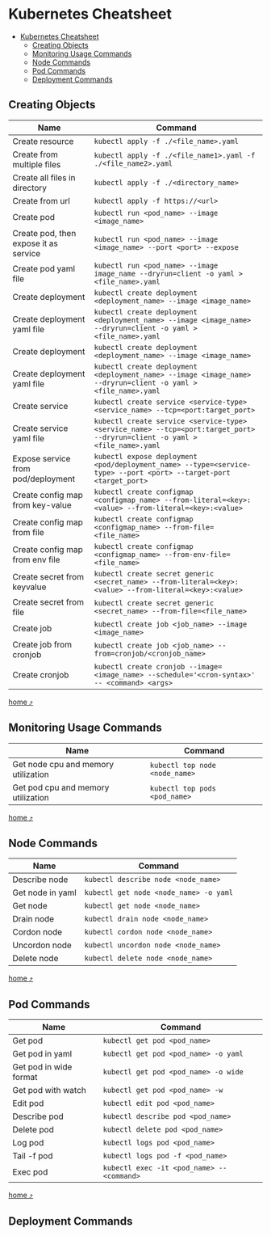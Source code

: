 # Kubernetes Cheatsheet

- [Kubernetes Cheatsheet](#kubernetes-cheatsheet)
  - [Creating Objects](#creating-objects)
  - [Monitoring Usage Commands](#monitoring-usage-commands)
  - [Node Commands](#node-commands)
  - [Pod Commands](#pod-commands)
  - [Deployment Commands](#deployment-commands)


## Creating Objects
| Name | Command |
| --- | --- |
| Create resource | `kubectl apply -f ./<file_name>.yaml `| 
| Create from multiple files | `kubectl apply -f ./<file_name1>.yaml -f ./<file_name2>.yaml` |
| Create all files in directory | `kubectl apply -f ./<directory_name>` |
| Create from url | `kubectl apply -f https://<url>` |
| Create pod | `kubectl run <pod_name> --image <image_name>` |
| Create pod, then expose it as service | `kubectl run <pod_name> --image <image_name> --port <port> --expose` |
| Create pod yaml file | `kubectl run <pod_name> --image image_name --dryrun=client -o yaml > <file_name>.yaml` |
| Create deployment | `kubectl create deployment <deployment_name> --image <image_name>` |
| Create deployment yaml file | `kubectl create deployment <deployment_name> --image <image_name> --dryrun=client -o yaml > <file_name>.yaml` |
| Create deployment | `kubectl create deployment <deployment_name> --image <image_name>` |
| Create deployment yaml file | `kubectl create deployment <deployment_name> --image <image_name> --dryrun=client -o yaml > <file_name>.yaml` |
| Create service | `kubectl create service <service-type> <service_name> --tcp=<port:target_port>` |
| Create service yaml file | `kubectl create service <service-type> <service_name> --tcp=<port:target_port> --dryrun=client -o yaml > <file_name>.yaml` |
| Expose service from pod/deployment | `kubectl expose deployment <pod/deployment_name> --type=<service-type> --port <port> --target-port <target_port>` |
| Create config map from key-value | `kubectl create configmap <configmap_name> --from-literal=<key>:<value> --from-literal=<key>:<value>` |
| Create config map from file | `kubectl create configmap <configmap_name> --from-file=<file_name>` |
| Create config map from env file | `kubectl create configmap <configmap_name> --from-env-file=<file_name>` |
| Create secret from keyvalue | `kubectl create secret generic <secret_name> --from-literal=<key>:<value> --from-literal=<key>:<value>` |
| Create secret from file | `kubectl create secret generic <secret_name> --from-file=<file_name>` |
| Create job | `kubectl create job <job_name> --image <image_name>` |
| Create job from cronjob | `kubectl create job <job_name> --from=cronjob/<cronjob_name>` |
| Create cronjob | `kubectl create cronjob --image=<image_name> --schedule='<cron-syntax>' -- <command> <args>` |

[home ⤴](#kubernetes-cheatsheet)

## Monitoring Usage Commands

| Name | Command |  
| --- | --- |
| Get node cpu and memory utilization | `kubectl top node <node_name>` |
| Get pod cpu and memory utilization | `kubectl top pods <pod_name>` |

[home ⤴](#kubernetes-cheatsheet)
## Node Commands

| Name | Command |
| --- | --- |
| Describe node | `kubectl describe node <node_name>` |
| Get node in yaml | `kubectl get node <node_name> -o yaml` |
| Get node  | `kubectl get node <node_name>` |
| Drain node | `kubectl drain node <node_name>` |
| Cordon node | `kubectl cordon node <node_name>` |
| Uncordon node | `kubectl uncordon node <node_name>` |
| Delete node | `kubectl delete node <node_name>` |

[home ⤴](#kubernetes-cheatsheet)
## Pod Commands

| Name | Command |
| --- | --- |
| Get pod | `kubectl get pod <pod_name>` |
| Get pod in yaml | `kubectl get pod <pod_name> -o yaml` |
| Get pod in wide format | `kubectl get pod <pod_name> -o wide` |
| Get pod with watch | `kubectl get pod <pod_name> -w` |
| Edit pod | `kubectl edit pod <pod_name>` |
| Describe pod | `kubectl describe pod <pod_name>` |
| Delete pod | `kubectl delete pod <pod_name>` |
| Log pod | `kubectl logs pod <pod_name>` |
| Tail -f pod | `kubectl logs pod -f <pod_name>` |
| Exec pod | `kubectl exec -it <pod_name> -- <command>` |

[home ⤴](#kubernetes-cheatsheet)
## Deployment Commands